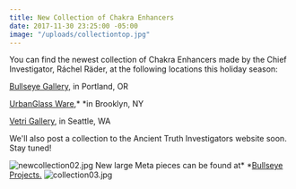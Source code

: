 ```yaml
---
title: New Collection of Chakra Enhancers
date: 2017-11-30 23:25:00 -05:00
image: "/uploads/collectiontop.jpg"
---
```


You can find the newest collection of Chakra Enhancers made by the Chief Investigator, Ráchel Räder, at the following locations this holiday season:

[Bullseye Gallery,](https://www.bullseyeprojects.com/) in Portland, OR

[UrbanGlass Ware](https://store.urbanglass.org/collections/ancient-truth-investigators),* *in Brooklyn, NY

[Vetri Gallery](https://vetriglass.com/shop/), in Seattle, WA

We'll also post a collection to the Ancient Truth Investigators website soon. Stay tuned!

![newcollection02.jpg](/uploads/newcollection02.jpg)
New large Meta pieces can be found at* *[Bullseye Projects.](https://www.bullseyeprojects.com/) 
![collection03.jpg](/uploads/collection03.jpg)